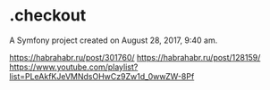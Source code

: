 .checkout
=========

A Symfony project created on August 28, 2017, 9:40 am.


https://habrahabr.ru/post/301760/
https://habrahabr.ru/post/128159/
https://www.youtube.com/playlist?list=PLeAkfKJeVMNdsOHwCz9Zw1d_0wwZW-8Pf